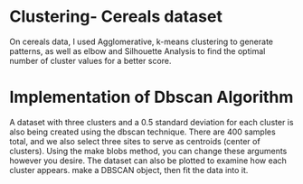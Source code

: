 # Clustering- Cereals dataset 
On cereals data, I used Agglomerative, k-means clustering to generate patterns, as well as elbow and Silhouette Analysis to find the optimal number of cluster values for a better score.

# Implementation of Dbscan Algorithm
A dataset with three clusters and a 0.5 standard deviation for each cluster is also being created using the dbscan technique. There are 400 samples total, and we also select three sites to serve as centroids (center of clusters). Using the make blobs method, you can change these arguments however you desire. The dataset can also be plotted to examine how each cluster appears. make a DBSCAN object, then fit the data into it.
